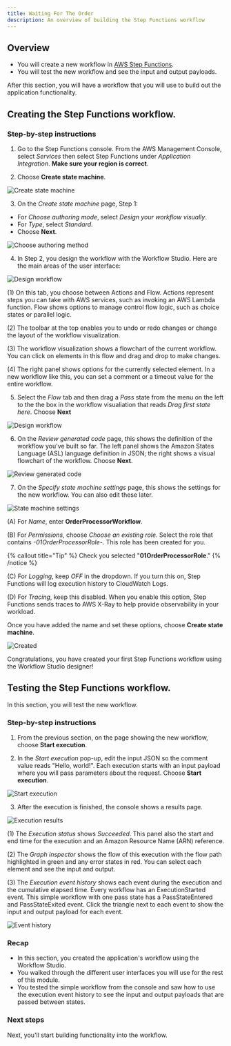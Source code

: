 ```yaml
---
title: Waiting For The Order
description: An overview of building the Step Functions workflow
---
```


## Overview

* You will create a new workflow in [AWS Step Functions](https://aws.amazon.com/step-functions/).
* You will test the new workflow and see the input and output payloads.

After this section, you will have a workflow that you will use to build out the application functionality.

## Creating the Step Functions workflow.

### Step-by-step instructions ##

1. Go to the Step Functions console. From the AWS Management Console, select *Services* then select Step Functions under *Application Integration*. **Make sure your region is correct**.

2. Choose **Create state machine**.

![Create state machine](/1a-building-workflow-1.png)

3. On the *Create state machine* page, Step 1:
- For *Choose authoring mode*, select *Design your workflow visually*.
- For *Type*, select *Standard*.
- Choose **Next**.

![Choose authoring method](/1a-building-workflow-2.png)

4. In Step 2, you design the workflow with the Workflow Studio. Here are the main areas of the user interface:

![Design workflow](/1a-building-workflow-3.png)

(1) On this tab, you choose between Actions and Flow. Actions represent steps you can take with AWS services, such as invoking an AWS Lambda function. Flow shows options to manage control flow logic, such as choice states or parallel logic.

(2) The toolbar at the top enables you to undo or redo changes or change the layout of the workflow visualization.

(3) The workflow visualization shows a flowchart of the current workflow. You can click on elements in this flow and drag and drop to make changes.

(4) The right panel shows options for the currently selected element. In a new workflow like this, you can set a comment or a timeout value for the entire workflow.

5. Select the *Flow* tab and then drag a *Pass* state from the menu on the left to the the box in the workflow visualiation that reads *Drag first state here*. Choose **Next**

![Design workflow](/1a-building-workflow-4.png)

6. On the *Review generated code* page, this shows the definition of the workflow you've built so far. The left panel shows the Amazon States Language (ASL) language definition in JSON; the right shows a visual flowchart of the workflow. Choose **Next**.

![Review generated code](/1a-building-workflow-5.png)

7. On the *Specify state machine settings* page, this shows the settings for the new workflow. You can also edit these later.

![State machine settings](/1a-building-workflow-6.png)

(A) For *Name*, enter **OrderProcessorWorkflow**.

(B) For *Permissions*, choose *Choose an existing role*. Select the role that 
contains *-01OrderProcessorRole-*. This role has been created for you.

{% callout title="Tip" %}
 Check you selected "**01OrderProcessorRole**."
{% /notice %}


(C) For *Logging*, keep *OFF* in the dropdown. If you turn this on, Step Functions will log execution history to CloudWatch Logs.

(D) For *Tracing*, keep this disabled. When you enable this option, Step Functions sends traces to AWS X-Ray to help provide observability in your workload.

Once you have added the name and set these options, choose **Create state machine**.

![Created](/1a-building-workflow-7.png)

Congratulations, you have created your first Step Functions workflow using the Workflow Studio designer!

## Testing the Step Functions workflow.

In this section, you will test the new workflow.

### Step-by-step instructions ###

1. From the previous section, on the page showing the new workflow, choose **Start execution**.

2. In the *Start execution* pop-up, edit the input JSON so the comment value reads "Hello, world!". Each execution starts with an input payload where you will pass parameters about the request. Choose **Start execution**.

![Start execution](/1a-building-workflow-8.png)

3. After the execution is finished, the console shows a results page.

![Execution results](/1a-building-workflow-9.png)

(1) The *Execution status* shows *Succeeded*. This panel also the start and end time for the execution and an Amazon Resource Name (ARN) reference.

(2) The *Graph inspector* shows the flow of this execution with the flow path highlighted in green and any error states in red. You can select each element and see the input and output.

(3) The *Execution event history* shows each event during the execution and the cumulative elapsed time. Every workflow has an ExecutionStarted event. This simple workflow with one pass state has a PassStateEntered and PassStateExited event. Click the triangle next to each event to show the input and output payload for each event.

![Event history](/1a-building-workflow-10.png)

### Recap

- In this section, you created the application's workflow using the Workflow Studio.
- You walked through the different user interfaces you will use for the rest of this module.
- You tested the simple workflow from the console and saw how to use the execution event history to see the input and output payloads that are passed between states.

### Next steps

Next, you'll start building functionality into the workflow.